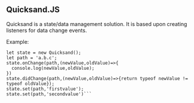 ## Quicksand.JS
Quicksand is a state/data management solution. It is based upon creating listeners for data change events.

Example:
```const Quicksand = require('quicksandjs');
let state = new Quicksand();
let path = 'a.b.c';
state.onChange(path,(newValue,oldValue)=>{
  console.log(newValue,oldValue);
})
state.didChange(path,(newValue,oldValue)=>{return typeof newValue != typeof oldValue});
state.set(path,'firstvalue');
state.set(path,'secondvalue')```
